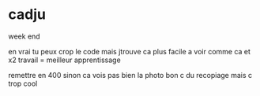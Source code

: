# cadju
week end 

en vrai tu peux crop le code mais jtrouve ca plus facile a voir comme ca et x2 travail = meilleur apprentissage


remettre en 400 sinon ca vois pas bien la photo bon c du recopiage mais c trop cool
